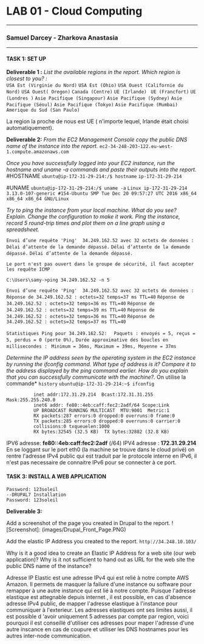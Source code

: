 # LAB 01 - Cloud Computing
-------------------------------
###  Samuel Darcey - Zharkova Anastasia
-------------------------------
#### TASK 1:  SET UP
**Deliverable 1 :**  *List the available regions in the report. Which region is closest to you?  :*  
```USA Est (Virginie du Nord)```
```USA Est (Ohio)```
```USA Ouest (Californie du Nord)```
```USA Ouest( Oregon)```
```Canada (Centre)```
```UE (Irlande)```
``` UE (Francfort)```
```UE (Londres )```
```Asie Pacifique (Singapour)```
```Asie Pacifique (Sydney)```
```Asie Pacifique (Séoul)```
```Asie Pacifique (Tokyo)```
```Asie Pacifique (Mumbai)```
```Amerique du Sud (San Paulo)```

La region la proche de nous est UE ( n'importe lequel, Irlande était choisi automatiquement).  

**Deliverable 2:**
*From the EC2 Management Console copy the public DNS name of the instance into the report.*
```ec2-34-248-203-122.eu-west-1.compute.amazonaws.com```

*Once you have successfully logged into your EC2 instance, run the hostname and uname -a commands and paste their outputs into the report.* 
#HOSTNAME
```ubuntu@ip-172-31-29-214:/$ hostname```
```ip-172-31-29-214```

#UNAME
```ubuntu@ip-172-31-29-214:/$ uname -a```
```Linux ip-172-31-29-214 3.13.0-107-generic #154-Ubuntu SMP Tue Dec 20 09:57:27 UTC 2016 x86_64 x86_64 x86_64 GNU/Linux```

*Try to ping the instance from your local machine. What do you see? Explain. Change the configuration to make it work. Ping the instance, record 5 round-trip times and plot them on a line graph using a spreadsheet.*

```Envoi d’une requête 'Ping'  34.249.162.52 avec 32 octets de données :```
```Délai d’attente de la demande dépassé.```
```Délai d’attente de la demande dépassé.```
```Délai d’attente de la demande dépassé.```

```Le port n'est pas ouvert dans le groupe de sécurité, il faut accepter les requête ICMP```

```C:\Users\samy->ping 34.249.162.52 -n 5```

```Envoi d’une requête 'Ping'  34.249.162.52 avec 32 octets de données :```
```Réponse de 34.249.162.52 : octets=32 temps=37 ms TTL=40```
```Réponse de 34.249.162.52 : octets=32 temps=36 ms TTL=40```
```Réponse de 34.249.162.52 : octets=32 temps=39 ms TTL=40```
```Réponse de 34.249.162.52 : octets=32 temps=36 ms TTL=40```
```Réponse de 34.249.162.52 : octets=32 temps=37 ms TTL=40```

```Statistiques Ping pour 34.249.162.52:```
  ```  Paquets : envoyés = 5, reçus = 5, perdus = 0 (perte 0%),```
```Durée approximative des boucles en millisecondes :```
   ``` Minimum = 36ms, Maximum = 39ms, Moyenne = 37ms```

*Determine the IP address seen by the operating system in the EC2 instance by running the ifconfig command. What type of address is it? Compare it to the address displayed by the ping command earlier. How do you explain that you can successfully communicate with the machine?.* On utilise la commande* ```history``` 
```ubuntu@ip-172-31-29-214:~$ ifconfig```
```eth0      Link encap:Ethernet  HWaddr 06:eb:ca:c2:2a:df
          inet addr:172.31.29.214  Bcast:172.31.31.255  Mask:255.255.240.0
          inet6 addr: fe80::4eb:caff:fec2:2adf/64 Scope:Link
          UP BROADCAST RUNNING MULTICAST  MTU:9001  Metric:1
          RX packets:287 errors:0 dropped:0 overruns:0 frame:0
          TX packets:285 errors:0 dropped:0 overruns:0 carrier:0
          collisions:0 txqueuelen:1000
          RX bytes:32545 (32.5 KB)  TX bytes:32882 (32.8 KB)
```
IPV6 adresse: **fe80::4eb:caff:fec2:2adf**     (/64)
IPV4 adresse : **172.31.29.214**
En se loggant sur le port eth0 (la machine se trouve dans le cloud privé) on rentre l'adresse IPv4 public qui est traduit par le protocole interne en IPv6, il n'est pas necessaire de connaitre IPv6 pour se connecter à ce port. 

#### TASK 3: INSTALL A WEB APPLICATION

```--DRUPAL7
Password: 123soleil
--DRUPAL7 Installation
Password: 123soleil
```
**Deliverable 3:**

Add a screenshot of the page you created in Drupal to the report.
![Screenshot]: (images/Drupal_Front_Page.PNG) 

Add the elastic IP Address you created to the report.
```http://34.248.10.103/```

Why is it a good idea to create an Elastic IP Address for a web site (our web application)? Why is it not sufficient to hand out as URL for the web site the public DNS name of the instance?

Adresse IP Elastic est une adresse IPv4 qui est relié à notre compte AWS Amazon. Il permets de masquer la failure d'une instance ou software pour remapper à une autre instance qui est lié à notre compte. Puisque l'adresse elastique est attegnable depuis internet , il est possible, en cas d'absence adresse IPv4 public, de mapper l'adresse elastique à l'instance pour communiquer à l'exterieur. 
Les adresses elastiques ont ses limites aussi, il est possible d 'avoir uniquement 5 adresses par compte par region, voici pourquoi il est conseillé d'utiliser ces adresses pour maper l'adresse d'une autre inscance en cas de coupure et utiliser les DNS hostnames pour les autres inter-node communication. 







